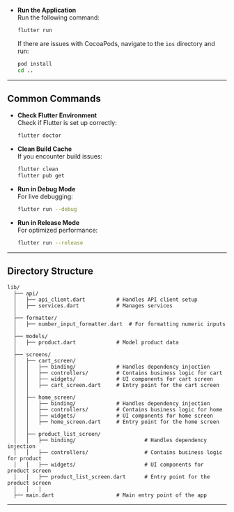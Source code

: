 
- **Run the Application**  
  Run the following command:
  ```bash
  flutter run
  ```

  If there are issues with CocoaPods, navigate to the `ios` directory and run:
  ```bash
  pod install
  cd ..
  ```

---

## Common Commands

- **Check Flutter Environment**  
  Check if Flutter is set up correctly:
  ```bash
  flutter doctor
  ```

- **Clean Build Cache**  
  If you encounter build issues:
  ```bash
  flutter clean
  flutter pub get
  ```

- **Run in Debug Mode**  
  For live debugging:
  ```bash
  flutter run --debug
  ```

- **Run in Release Mode**  
  For optimized performance:
  ```bash
  flutter run --release
  ```

---

## Directory Structure
```plaintext
lib/
  ├── api/
  │   ├── api_client.dart          # Handles API client setup
  │   ├── services.dart            # Manages services
  │
  ├── formatter/
  │   ├── number_input_formatter.dart  # For formatting numeric inputs
  │
  ├── models/
  │   ├── product.dart             # Model product data
  │
  ├── screens/
  │   ├── cart_screen/
  │   │   ├── binding/             # Handles dependency injection
  │   │   ├── controllers/         # Contains business logic for cart
  │   │   ├── widgets/             # UI components for cart screen
  │   │   ├── cart_screen.dart     # Entry point for the cart screen
  │   │
  │   ├── home_screen/ 
  │   │   ├── binding/             # Handles dependency injection
  │   │   ├── controllers/         # Contains business logic for home
  │   │   ├── widgets/             # UI components for home screen
  │   │   ├── home_screen.dart     # Entry point for the home screen
  │   │
  │   ├── product_list_screen/
  │   │   ├── binding/                      # Handles dependency injection
  │   │   ├── controllers/                  # Contains business logic for product 
  │   │   ├── widgets/                      # UI components for product screen
  │   │   ├── product_list_screen.dart      # Entry point for the product screen
  │   │   |
  ├── main.dart                    # Main entry point of the app
```

---
